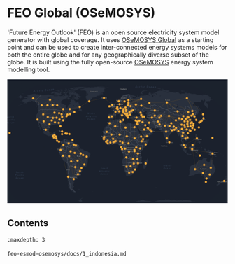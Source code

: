 # FEO Global (OSeMOSYS)

'Future Energy Outlook' (FEO) is an open source electricity system model generator
with global coverage. It uses [OSeMOSYS Global](https://www.nature.com/articles/s41597-022-01737-0) as 
a starting point and can be used to create inter-connected energy
systems models for both the entire globe and for any geographically diverse
subset of the globe. It is built using the fully open-source 
[OSeMOSYS](https://osemosys.readthedocs.io/en/latest/) energy system modelling tool.

![Geographic scope](./figures/osemosys-global.png "Geographic scope")


## Contents
```{toctree}
:maxdepth: 3

feo-esmod-osemosys/docs/1_indonesia.md
```

<!---
## Indices and tables

- {ref}`genindex`
- {ref}`modindex`
- {ref}`search`
-->


[autodoc]: https://www.sphinx-doc.org/en/master/ext/autodoc.html
[classical style]: https://www.sphinx-doc.org/en/master/domains.html#info-field-lists
[google style]: https://google.github.io/styleguide/pyguide.html#38-comments-and-docstrings
[matplotlib]: https://matplotlib.org/contents.html#
[numpy]: https://numpy.org/doc/stable
[numpy style]: https://numpydoc.readthedocs.io/en/latest/format.html
[pandas]: https://pandas.pydata.org/pandas-docs/stable
[python]: https://docs.python.org/
[python domain syntax]: https://www.sphinx-doc.org/en/master/usage/restructuredtext/domains.html#the-python-domain
[references]: https://www.sphinx-doc.org/en/stable/markup/inline.html
[restructuredtext]: https://www.sphinx-doc.org/en/master/usage/restructuredtext/basics.html
[scikit-learn]: https://scikit-learn.org/stable
[scipy]: https://docs.scipy.org/doc/scipy/reference/
[sphinx]: https://www.sphinx-doc.org/
[toctree]: https://www.sphinx-doc.org/en/master/usage/restructuredtext/directives.html